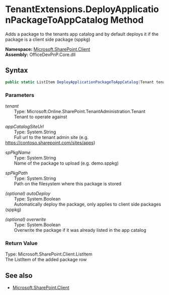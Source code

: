 # TenantExtensions.DeployApplicationPackageToAppCatalog Method  
Adds a package to the tenants app catalog and by default deploys it if the package is a client side package (sppkg)  

**Namespace:** [Microsoft.SharePoint.Client](Microsoft.SharePoint.Client.md)  
**Assembly:** OfficeDevPnP.Core.dll  
## Syntax
```C#
public static ListItem DeployApplicationPackageToAppCatalog(Tenant tenant, String appCatalogSiteUrl, String spPkgName, String spPkgPath, Boolean autoDeploy, Boolean overwrite)
```
### Parameters
*tenant*  
&emsp;&emsp;Type: Microsoft.Online.SharePoint.TenantAdministration.Tenant  
&emsp;&emsp;Tenant to operate against  
  
*appCatalogSiteUrl*  
&emsp;&emsp;Type: System.String  
&emsp;&emsp;Full url to the tenant admin site (e.g. https://contoso.sharepoint.com/sites/apps)   
  
*spPkgName*  
&emsp;&emsp;Type: System.String  
&emsp;&emsp;Name of the package to upload (e.g. demo.sppkg)   
  
*spPkgPath*  
&emsp;&emsp;Type: System.String  
&emsp;&emsp;Path on the filesystem where this package is stored  
  
*(optional) autoDeploy*  
&emsp;&emsp;Type: System.Boolean  
&emsp;&emsp;Automatically deploy the package, only applies to client side packages (sppkg)  
  
*(optional) overwrite*  
&emsp;&emsp;Type: System.Boolean  
&emsp;&emsp;Overwrite the package if it was already listed in the app catalog  
  
### Return Value
Type: Microsoft.SharePoint.Client.ListItem  
The ListItem of the added package row

## See also
- [Microsoft.SharePoint.Client](Microsoft.SharePoint.Client.md)
